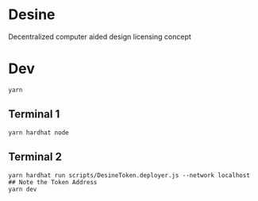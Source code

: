 # Desine
Decentralized computer aided design licensing concept

# Dev
```shell
yarn
```

## Terminal 1
```shell
yarn hardhat node
```

## Terminal 2
```shell
yarn hardhat run scripts/DesineToken.deployer.js --network localhost
## Note the Token Address
yarn dev
```

